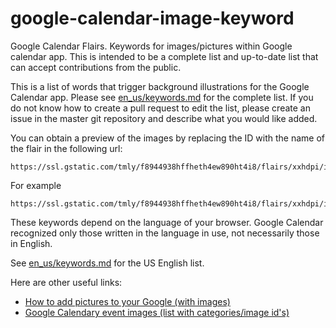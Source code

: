 # google-calendar-image-keyword
Google Calendar Flairs. Keywords for images/pictures within Google calendar app. This is intended to be a complete list and up-to-date list that can accept contributions from the public.

This is a list of words that trigger background illustrations for the Google Calendar app. Please see [en_us/keywords.md](en_us/keywords.md) for the complete list. If you do not know how to create a pull request to edit the list, please create an issue in the master git repository and describe what you would like added.

You can obtain a preview of the images by replacing the ID with the name of the flair in the following url:

    https://ssl.gstatic.com/tmly/f8944938hffheth4ew890ht4i8/flairs/xxhdpi/img_[ID].jpg

For example

    https://ssl.gstatic.com/tmly/f8944938hffheth4ew890ht4i8/flairs/xxhdpi/img_coffee.jpg

These keywords depend on the language of your browser. Google Calendar recognized only those written in the language in use, not necessarily those in English.

See [en_us/keywords.md](en_us/keywords.md) for the US English list.

Here are other useful links:

* [How to add pictures to your Google (with images)](https://momof3plus2.blogspot.com/2017/10/how-to-add-pictures-to-your-google.html)
* [Google Calendary event images (list with categories/image id's)](http://www.internetbestsecrets.com/2019/09/google-calendar-event-images.html)


